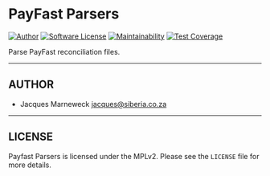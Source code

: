 # PayFast Parsers

[![Author](http://img.shields.io/badge/author-@jacques-blue.svg?style=flat-square)](https://twitter.com/jacques)
[![Software License](https://img.shields.io/badge/license-MPLv2-brightgreen.svg?style=flat-square)](LICENSE)
[![Maintainability](https://api.codeclimate.com/v1/badges/7ec5c16986d42e84dc49/maintainability)](https://codeclimate.com/github/jacques/php-payfast-parsers/maintainability)
[![Test Coverage](https://api.codeclimate.com/v1/badges/7ec5c16986d42e84dc49/test_coverage)](https://codeclimate.com/github/jacques/php-payfast-parsers/test_coverage)

Parse PayFast reconciliation files.

---

## AUTHOR

* Jacques Marneweck <jacques@siberia.co.za>

---

## LICENSE

Payfast Parsers is licensed under the MPLv2. Please see the `LICENSE` file for more details.
